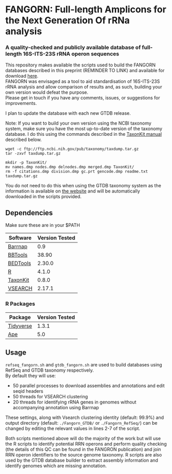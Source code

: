 # FANGORN: Full-length Amplicons for the Next Generation Of rRNa analysis
### A quality-checked and publicly available database of full-length 16S-ITS-23S rRNA operon sequences

This repository makes available the scripts used to build the FANGORN databases described in this preprint (REMINDER TO LINK) and available for download [here](https://melbourne.figshare.com/account/projects/119793/articles/19530565).  
FANGORN was envisaged as a tool to aid standardisation of 16S-ITS-23S rRNA analysis and allow comparison of results and, as such, building your own version would defeat the purpose.  
Please get in touch if you have any comments, issues, or suggestions for improvements.

I plan to update the database with each new GTDB release.

Note: If you want to build your own version using the NCBI taxonomy system, make sure you have the most up-to-date version of the taxonomy database. I do this using the commands described in the [TaxonKit manual](https://bioinf.shenwei.me/taxonkit/usage/#before-use) described below.
```shell
wget -c ftp://ftp.ncbi.nih.gov/pub/taxonomy/taxdump.tar.gz
tar -zxvf taxdump.tar.gz

mkdir -p TaxonKit/
mv names.dmp nodes.dmp delnodes.dmp merged.dmp TaxonKit/
rm -f citations.dmp division.dmp gc.prt gencode.dmp readme.txt taxdump.tar.gz
```
You do not need to do this when using the GTDB taxonomy system as the information is available on [the website](https://gtdb.ecogenomic.org/downloads) and will be automatically downloaded in the scripts provided.

## Dependencies
Make sure these are in your $PATH

| Software  | Version Tested |
| --- | --- |
| [Barrnap](https://github.com/tseemann/barrnap) | 0.9 |
| [BBTools](https://jgi.doe.gov/data-and-tools/bbtools/) | 38.90  |
| [BEDTools](https://github.com/arq5x/bedtools2) | 2.30.0  |
| [R](https://www.r-project.org/) | 4.1.0  |
| [TaxonKit](https://bioinf.shenwei.me/taxonkit/) | 0.8.0  |
| [VSEARCH](https://github.com/torognes/vsearch) | 2.17.1  |


### R Packages

| Package | Version Tested |
| --------|----------------|
| [Tidyverse](https://www.tidyverse.org/) | 1.3.1 |
| [Ape](https://cran.r-project.org/web/packages/ape/index.html) | 5.0 |

## Usage

`refseq_fangorn.sh` and `gtdb_fangorn.sh` are used to build databases using RefSeq and GTDB taxonomy respectively.  
By default they will use:  
- 50 parallel processes to download assemblies and annotations and edit seqid headers  
- 50 threads for VSEARCH clustering  
- 20 threads for identifying rRNA genes in genomes without accompanying annotation using Barrnap  

These settings, along with Vsearch clustering identity (default: 99.9%) and output directory (default: `./Fangorn_GTDB/` or `./Fangorn_RefSeq/`) can be changed by editing the relevant values in lines 2-7 of the script.  

Both scripts mentioned above will do the majority of the work but will use the R scripts to identify potential RRN operons and perform quality checking (the details of this QC can be found in the FANGRON publication) and join RRN operon identifiers to the source genome taxonomy.
R scripts are also used by the GTDB database builder to extract assembly information and identify genomes which are missing annotation.